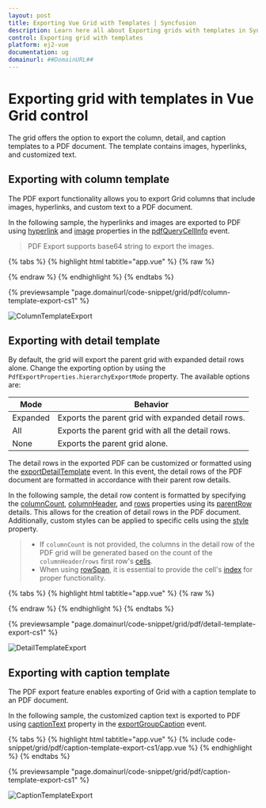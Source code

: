 ```yaml
---
layout: post
title: Exporting Vue Grid with Templates | Syncfusion
description: Learn here all about Exporting grids with templates in Syncfusion Vue Grid component of Syncfusion Essential JS 2 and more.
control: Exporting grid with templates
platform: ej2-vue
documentation: ug
domainurl: ##DomainURL##
---
```


# Exporting grid with templates in Vue Grid control

The grid offers the option to export the column, detail, and caption templates to a PDF document. The template contains images, hyperlinks, and customized text.

## Exporting with column template

The PDF export functionality allows you to export Grid columns that include images, hyperlinks, and custom text to a PDF document.

In the following sample, the hyperlinks and images are exported to PDF using [hyperlink](https://ej2.syncfusion.com/vue/documentation/api/grid/pdfQueryCellInfoEventArgs/#hyperlink) and [image](https://ej2.syncfusion.com/vue/documentation/api/grid/pdfQueryCellInfoEventArgs/#image) properties in the [pdfQueryCellInfo](https://ej2.syncfusion.com/vue/documentation/api/grid/#pdfquerycellinfo) event.

> PDF Export supports base64 string to export the images.

{% tabs %}
{% highlight html tabtitle="app.vue" %}
{% raw %}
<template>
    <ejs-grid id="ColumnTemplateGrid" ref="grid" :dataSource="data" :allowPdfExport="true"
    :toolbar="toolbar" :toolbarClick="toolbarClick" :pdfQueryCellInfo="pdfQueryCellInfo" height=315>
        <e-columns>
            <e-column headerText="Employee Image" textAlign="Center" :template="'imageTemplate'" width="150"></e-column>
            <e-column field="EmployeeID" headerText="Employee ID" width="125"></e-column>
            <e-column field="FirstName" headerText="Name" width="120"></e-column>
            <e-column headerText="Email ID" :template="'mailTemplate'" width="170"></e-column>
        </e-columns>
        <template v-slot:imageTemplate="{data}">
                <div class="image">
                  <img :src="'data:image/jpeg;base64,'+data.EmployeeImage" :alt="data.EmployeeID"/>
                </div>
            </template>
            <template v-slot:mailTemplate="{data}">
                <div class="link">
                  <a :href="'mailto:'+data.EmailID">{{data.EmailID}}</a>
                </div>
            </template>
    </ejs-grid>
</template>

<script>
import Vue from 'vue';
import { GridPlugin, PdfExport, Toolbar } from '@syncfusion/ej2-vue-grids';
import { employeeData } from './datasource.js';

Vue.use(GridPlugin);

export default {
    data: () => {
        return {
            data: employeeData,
            toolbar: ['PdfExport'],
        };
    },
    methods: {
        toolbarClick: function (args) {
            if (args.item.id === 'ColumnTemplateGrid_pdfexport') {
                this.$refs.grid.pdfExport();
            }
        },
        pdfQueryCellInfo: function(args) {
            if (args.column.headerText === 'Employee Image') {
                args.image = {
                    base64: args.data.EmployeeImage,
                    height: 50,
                    width: 50,
                };
            }
            if (args.column.headerText === 'Email ID') {
                args.hyperLink = {
                    target: 'mailto:' + args.data.EmailID,
                    displayText: args.data.EmailID,
                };
            }
        }
    },
    provide: {
        grid: [PdfExport, Toolbar],
    },
}
</script>
<style>
  @import "../node_modules/@syncfusion/ej2-base/styles/tailwind.css";
  @import "../node_modules/@syncfusion/ej2-buttons/styles/tailwind.css";
  @import "../node_modules/@syncfusion/ej2-calendars/styles/tailwind.css";
  @import "../node_modules/@syncfusion/ej2-dropdowns/styles/tailwind.css";
  @import "../node_modules/@syncfusion/ej2-inputs/styles/tailwind.css";
  @import "../node_modules/@syncfusion/ej2-navigations/styles/tailwind.css";
  @import "../node_modules/@syncfusion/ej2-popups/styles/tailwind.css";
  @import "../node_modules/@syncfusion/ej2-splitbuttons/styles/tailwind.css";
  @import "../node_modules/@syncfusion/ej2-vue-grids/styles/tailwind.css";

 .image img {
    height: 55px;
    width: 55px;
    border-radius: 50px;
    box-shadow: inset 0 0 1px #e0e0e0, inset 0 0 14px rgba(0,0,0,0.2);
}
</style>
{% endraw %}
{% endhighlight %}
{% endtabs %}
        
{% previewsample "page.domainurl/code-snippet/grid/pdf/column-template-export-cs1" %}

![ColumnTemplateExport](../images/colTemp_pdf_expt.gif)

## Exporting with detail template

By default, the grid will export the parent grid with expanded detail rows alone. Change the exporting option by using the `PdfExportProperties.hierarchyExportMode` property. The available options are:

| Mode     | Behavior    |
|----------|-------------|
| Expanded | Exports the parent grid with expanded detail rows. |
| All      | Exports the parent grid with all the detail rows. |
| None     | Exports the parent grid alone. |

The detail rows in the exported PDF can be customized or formatted using the [exportDetailTemplate](https://ej2.syncfusion.com/vue/documentation/api/grid/#exportdetailtemplate) event. In this event, the detail rows of the PDF document are formatted in accordance with their parent row details.

In the following sample, the detail row content is formatted by specifying the [columnCount](https://ej2.syncfusion.com/vue/documentation/api/grid/detailTemplateProperties/#columncount), [columnHeader](https://ej2.syncfusion.com/vue/documentation/api/grid/detailTemplateProperties/#columnheader), and [rows](https://ej2.syncfusion.com/vue/documentation/api/grid/detailTemplateProperties/#rows) properties using its [parentRow](https://ej2.syncfusion.com/vue/documentation/api/grid/exportDetailTemplateEventArgs/#parentrow) details. This allows for the creation of detail rows in the PDF document. Additionally, custom styles can be applied to specific cells using the [style](https://ej2.syncfusion.com/vue/documentation/api/grid/detailTemplateCell/#style) property.

> * If `columnCount` is not provided, the columns in the detail row of the PDF grid will be generated based on the count of the `columnHeader`/`rows` first row's [cells](https://ej2.syncfusion.com/vue/documentation/api/grid/detailTemplateRow/#cells).
> * When using [rowSpan](https://ej2.syncfusion.com/vue/documentation/api/grid/detailTemplateCell/#rowspan), it is essential to provide the cell's [index](https://ej2.syncfusion.com/vue/documentation/api/grid/detailTemplateCell/#index) for proper functionality.

{% tabs %}
{% highlight html tabtitle="app.vue" %}
{% raw %}
<template>
  <ejs-grid id="DetailTemplateGrid" ref="grid" :dataSource="data" :detailTemplate="'detailTemplate'" :toolbar="toolbar"
  :toolbarClick="toolbarClick" :exportDetailTemplate="exportDetailTemplate" height=315 :allowPdfExport="true">
    <e-columns>
      <e-column field="Category" headerText="Category" width="140" textAlign="Right"></e-column>
      <e-column field="ProductID" headerText="Product ID" width="120"></e-column>
      <e-column field="Status" headerText="Status" width="120"></e-column>
    </e-columns>
    <template v-slot:detailTemplate="{ data }">
        <table class="detailtable" width="100%">
            <colgroup>
                <col width="40%" />
                <col width="60%" />
            </colgroup>
            <thead>
                <tr>
                    <th colspan="2" style="font-weight: 500;text-align: center;background-color: #ADD8E6;">
                        Product Details
                    </th>
                </tr>
            </thead>
            <tbody>
                <tr>
                    <td rowspan="4" style="text-align: center;">
                        <img class='photo' :src="'data:image/jpeg;base64,'+data.ProductImg" alt="data.EmployeeID" />
                    </td>
                    <td>
                        <span style="font-weight: 500;color: #0a76ff;">Offers: {{data.Offers}} </span>
                    </td>
                </tr>
                <tr>
                    <td>
                        <span>Available: {{data.Available}} </span>
                    </td>
                </tr>
                <tr>
                    <td>
                        <span class="link">
                            Contact: <a :href="'mailto:'+data.Contact">{{data.Contact}}</a>
                        </span>
                    </td>
                </tr>
                <tr>
                    <td>
                        <span style="font-weight: 500;color: #0a76ff;"> Ratings: {{data.Ratings}}</span>
                    </td>
                </tr>
                <tr>
                    <td style="text-align: center;">
                        <span> {{data.productDesc}}</span>
                    </td>
                    <td>
                        <span>{{data.ReturnPolicy}}</span>
                    </td>
                </tr>
                <tr>
                    <td style="text-align: center;">
                        <span style="font-weight: 500;" > {{data.Cost}}</span>
                    </td>
                    <td>
                        <span>{{data.Cancellation}}</span>
                    </td>
                </tr>
                <tr>
                    <td style="text-align: center;">
                        <span :class="data.Status" style="font-weight: 500;" > {{data.Status}}</span>
                    </td>
                    <td>
                        <span style="font-weight: 500;color: #0a76ff;">{{data.Delivery}}</span>
                    </td>
                </tr>
            </tbody>
        </table>
    </template>
  </ejs-grid>
</template>

<script>
import Vue from 'vue';
import { GridPlugin, DetailRow, PdfExport, Toolbar } from '@syncfusion/ej2-vue-grids';
import { employeeData } from './datasource.js';

Vue.use(GridPlugin);

export default {
  data: () => {
    return {
      data: employeeData,
      toolbar: ['PdfExport'],
    };
  },
  methods: {
    toolbarClick: function (args) {
        if (args.item.id === 'DetailTemplateGrid_pdfexport') {
            this.$refs.grid.pdfExport({ hierarchyExportMode: "Expanded" });
        }
    },
    exportDetailTemplate: function(args) {
        args.value = {
            columnCount: 2,
            columnHeader: [
                {
                    cells: [{
                        index: 0, colSpan: 2, value: 'Product Details',
                        style: { backColor: '#ADD8E6', pdfTextAlignment: 'Center', bold: true }
                    }]
                }
            ],
            rows: [
                {
                    cells: [
                        {
                            index: 0, rowSpan: 4, image: { base64: args.parentRow.data['ProductImg'], width: 80 }
                        },
                        {
                            index: 1, value: "Offers: " + args.parentRow.data['Offers'],
                            style: { fontColor: '#0A76FF', fontSize: 15 }
                        },
                    ]
                },
                {
                    cells: [
                        {
                            index: 1, value: 'Available: ' + args.parentRow.data['Available']
                        }]
                },
                {
                    cells: [
                        {
                            index: 1, value: 'Contact: ',
                            hyperLink: {
                                target: 'mailto:' + args.parentRow.data['Contact'],
                                displayText: args.parentRow.data['Contact']
                            }
                        }
                    ]
                },
                {
                    cells: [
                        {
                            index: 1, value: 'Ratings: ' + args.parentRow.data['Ratings'],
                            style: { fontColor: '#0A76FF', fontSize: 15 }
                        }
                    ]
                },
                {
                    cells: [
                        {
                            index: 0, value: args.parentRow.data['productDesc'],
                            style: { pdfTextAlignment: 'Center' }
                        },
                        { index: 1, value: args.parentRow.data['ReturnPolicy'] }
                    ]
                },
                {
                    cells: [
                        {
                            index: 0, value: args.parentRow.data['Cost'],
                            style: { bold: true, pdfTextAlignment: 'Center' }
                        },
                        { index: 1, value: args.parentRow.data['Cancellation'] }
                    ]
                },
                {
                    cells: [
                        {
                            index: 0, value: args.parentRow.data['Status'],
                            style: {
                                fontColor: args.parentRow.data['Status'] === 'Available' ? '#00FF00' : '#FF0000',
                                pdfTextAlignment: 'Center', fontSize: 15
                            }
                        },
                        {
                            index: 1, value: args.parentRow.data['Delivery'],
                            style: { fontColor: '#0A76FF', fontSize: 15 }
                        }
                    ]
                }
            ],
        };
    }
  },
  provide: {
    grid: [DetailRow, PdfExport, Toolbar],
  },
}
</script>
<style>
  @import "../node_modules/@syncfusion/ej2-base/styles/tailwind.css";
  @import "../node_modules/@syncfusion/ej2-buttons/styles/tailwind.css";
  @import "../node_modules/@syncfusion/ej2-calendars/styles/tailwind.css";
  @import "../node_modules/@syncfusion/ej2-dropdowns/styles/tailwind.css";
  @import "../node_modules/@syncfusion/ej2-inputs/styles/tailwind.css";
  @import "../node_modules/@syncfusion/ej2-navigations/styles/tailwind.css";
  @import "../node_modules/@syncfusion/ej2-popups/styles/tailwind.css";
  @import "../node_modules/@syncfusion/ej2-splitbuttons/styles/tailwind.css";
  @import "../node_modules/@syncfusion/ej2-vue-grids/styles/tailwind.css";
 .detailtable td {
        font-size: 13px;
        padding: 4px;
        max-width: 0;
        overflow: hidden;
        text-overflow: ellipsis;
        white-space: nowrap;
    }

    .photo {
        width: 100px;
        height: 100px;
        border-radius: 50px;
        box-shadow: inset 0 0 1px #e0e0e0, inset 0 0 14px rgba(0,0,0,0.2);
    }

    .Unavailable {
        color: #FF0000;
    }

    .Available {
        color: #00FF00;
    }

    @media screen and (max-width: 800px) and (min-width: 320px) {
        .photo {
            width: 70px;
            height: 70px;
        }
    }
</style>
{% endraw %}
{% endhighlight %}
{% endtabs %}
        
{% previewsample "page.domainurl/code-snippet/grid/pdf/detail-template-export-cs1" %}

![DetailTemplateExport](../images/detailTemp_pdf_expt.gif)

## Exporting with caption template

The PDF export feature enables exporting of Grid with a caption template to an PDF document.

In the following sample, the customized caption text is exported to PDF using [captionText](https://ej2.syncfusion.com/vue/documentation/api/grid/exportGroupCaptionEventArgs/#captiontext) property in the [exportGroupCaption](https://ej2.syncfusion.com/vue/documentation/api/grid/#exportgroupcaption) event.

{% tabs %}
{% highlight html tabtitle="app.vue" %}
{% include code-snippet/grid/pdf/caption-template-export-cs1/app.vue %}
{% endhighlight %}
{% endtabs %}
        
{% previewsample "page.domainurl/code-snippet/grid/pdf/caption-template-export-cs1" %}

![CaptionTemplateExport](../images/captionTemp_pdf_expt.gif)